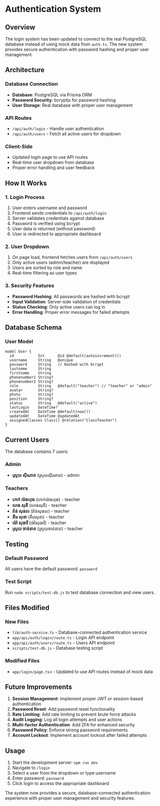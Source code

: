 # Authentication System

## Overview

The login system has been updated to connect to the real PostgreSQL database instead of using mock data from `auth.ts`. The new system provides secure authentication with password hashing and proper user management.

## Architecture

### Database Connection
- **Database**: PostgreSQL via Prisma ORM
- **Password Security**: bcryptjs for password hashing
- **User Storage**: Real database with proper user management

### API Routes
- `/api/auth/login` - Handle user authentication
- `/api/auth/users` - Fetch all active users for dropdown

### Client-Side
- Updated login page to use API routes
- Real-time user dropdown from database
- Proper error handling and user feedback

## How It Works

### 1. Login Process
1. User enters username and password
2. Frontend sends credentials to `/api/auth/login`
3. Server validates credentials against database
4. Password is verified using bcrypt
5. User data is returned (without password)
6. User is redirected to appropriate dashboard

### 2. User Dropdown
1. On page load, frontend fetches users from `/api/auth/users`
2. Only active users (admin/teacher) are displayed
3. Users are sorted by role and name
4. Real-time filtering as user types

### 3. Security Features
- **Password Hashing**: All passwords are hashed with bcrypt
- **Input Validation**: Server-side validation of credentials
- **Status Checking**: Only active users can log in
- **Error Handling**: Proper error messages for failed attempts

## Database Schema

### User Model
```prisma
model User {
  id           Int      @id @default(autoincrement())
  username     String   @unique
  password     String   // Hashed with bcrypt
  lastname     String
  firstname    String
  phonenumber1 String?
  phonenumber2 String?
  role         String   @default("teacher") // "teacher" or "admin"
  avatar       String?
  photo        String?
  position     String?
  status       String   @default("active")
  lastLogin    DateTime?
  createdAt    DateTime @default(now())
  updatedAt    DateTime @updatedAt
  assignedClasses Class[] @relation("ClassTeacher")
}
```

## Current Users

The database contains 7 users:

### Admin
- **ស្រួយ ស៊ីណាត** (ស្រួយស៊ីណាត) - admin

### Teachers
- **ហាក់ ម៉េងហុង** (ហាក់ម៉េងហុង) - teacher
- **ហេង សុនី** (ហេងសុនី) - teacher
- **វ៉ាន់ សុផល** (វ៉ាន់សុផល) - teacher
- **គឹម សុខា** (គឹមសុខា) - teacher
- **ម៉ៅ សុធារី** (ម៉ៅសុធារី) - teacher
- **ស្រួយ ចាន់នាត** (ស្រួយចាន់នាត) - teacher

## Testing

### Default Password
All users have the default password: `password`

### Test Script
Run `node scripts/test-db.js` to test database connection and view users.

## Files Modified

### New Files
- `lib/auth-service.ts` - Database-connected authentication service
- `app/api/auth/login/route.ts` - Login API endpoint
- `app/api/auth/users/route.ts` - Users API endpoint
- `scripts/test-db.js` - Database testing script

### Modified Files
- `app/login/page.tsx` - Updated to use API routes instead of mock data

## Future Improvements

1. **Session Management**: Implement proper JWT or session-based authentication
2. **Password Reset**: Add password reset functionality
3. **Rate Limiting**: Add rate limiting to prevent brute force attacks
4. **Audit Logging**: Log all login attempts and user actions
5. **Multi-factor Authentication**: Add 2FA for enhanced security
6. **Password Policy**: Enforce strong password requirements
7. **Account Lockout**: Implement account lockout after failed attempts

## Usage

1. Start the development server: `npm run dev`
2. Navigate to `/login`
3. Select a user from the dropdown or type username
4. Enter password: `password`
5. Click login to access the appropriate dashboard

The system now provides a secure, database-connected authentication experience with proper user management and security features. 